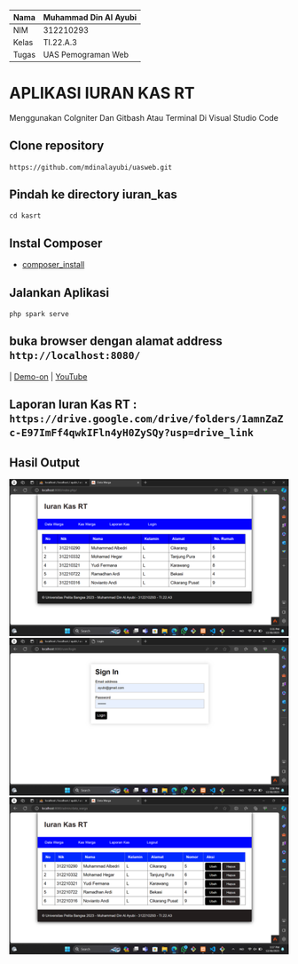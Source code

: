 | Nama      | Muhammad Din Al Ayubi |
| ----------- | ----------- |
| NIM     | 312210293       |
| Kelas   | TI.22.A.3        |
| Tugas   | UAS Pemograman Web        |

# APLIKASI IURAN KAS RT
Menggunakan CoIgniter Dan Gitbash Atau Terminal Di Visual Studio Code
## Clone repository
```
https://github.com/mdinalayubi/uasweb.git
```
## Pindah ke directory iuran_kas
```
cd kasrt
```
## Instal Composer
* [composer_install](https://getcomposer.org/Composer-Setup.exe)
## Jalankan Aplikasi
```
php spark serve
```
## buka browser dengan alamat address ```http://localhost:8080/```
| [Demo-on](https://mdinalayubi.000webhostapp.com/) | [YouTube](https://youtu.be/lcaYCRReqBY)
## Laporan Iuran Kas RT : ```https://drive.google.com/drive/folders/1amnZaZc-E97ImFf4qwkIFln4yH0ZySQy?usp=drive_link```
## Hasil Output
![gambar](imguas/home.png)
![gambar](imguas/login.png)
![gambar](imguas/utama.png)